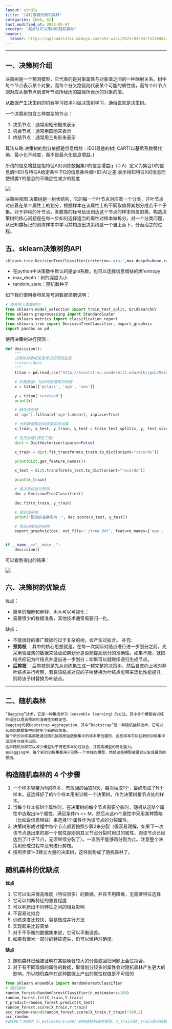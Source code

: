 ```yaml
---
layout: single
title: "[AI]挪威的随机森林"
categories: [Web, AI]
last_modified_at: 2023-05-07
excerpt: "初步认识决策树和随机森林"
header:
  teaser: https://uploadstatic.mihoyo.com/bh3-wiki/2023/03/03/75216984/876a1ca58105def59d8c31d7beaf6edb_7886013824446374110.png
---
```


___
## 一、决策树介绍

决策树是一个预测模型，它代表的是对象属性与对象值之间的一种映射关系。树中每个节点表示某个对象，而每个分叉路径则代表某个可能的属性值，而每个叶节点则对应从根节点到该叶节点所经历的路径所表示的对象的值。

从数据产生决策树的机器学习技术叫做决策树学习，通俗说就是决策树。

一个决策树包含三种类型的节点：

1. 决策节点：通常用矩形框来表示
2. 机会节点：通常用圆圈来表示
3. 终结节点：通常用三角形来表示

算法从略:决策树的划分依据是信息增益：ID3(最差的树) CART(以基尼系数替代熵，最小化不纯度，而不是最大化信息增益。)

所谓的信息增益是指特征A对训练数据集D的信息增益g（D,A）定义为集合D的信息熵H(D)与特征A给定条件下D的信息条件熵H(D|A)之差.表示得知特征X的信息而使得类Y的信息的不确定性减少的程度

![](https://pic4.zhimg.com/80/v2-c1fb73cbcdc14f7c0191d2ada8e4c023_1440w.jpg)

决策树视图
决策树是一树状结构，它的每一个叶节点对应着一个分类，非叶节点对应着在某个属性上的划分，根据样本在该属性上的不同取值将其划分成若干个子集。对于非纯的叶节点，多数类的标号给出到达这个节点的样本所属的类。构造决策树的核心问题是在每一步如何选择适当的属性对样本做拆分。对一个分类问题，从已知类标记的训练样本中学习并构造出决策树是一个自上而下，分而治之的过程。
## 五、sklearn决策树的API

```python
sklearn.tree.DecisionTreeClassifier(criterion='gini',max_deepth=None,random_state=None)
```

* 在python中决策数中默认的是gini系数，也可以选择信息增益的熵'entropy'
* max_depth：树的深度大小
* random_state：随机数种子

如下我们使用泰坦尼克号的数据举例说明：

```python
# 首先导入需要的包
from sklearn.model_selection import train_test_split, GridSearchCV
from sklearn.preprocessing import StandardScaler
from sklearn.metrics import classification_report
from sklearn.tree import DecisionTreeClassifier, export_graphviz
import pandas as pd
```

使用决策树进行预测：

```python
def descision():
    """
    决策树对泰坦尼克号进行预测生死
    :return:None
    """
    titan = pd.read_csv("http://biostat.mc.vanderbilt.edu/wiki/pub/Main/DataSets/titanic.txt")

    # 处理数据，找出特征值和目标值
    x = titan[['pclass', 'age', 'sex']]

    y = titan['survived']
    print(x)

    # 缺失值处理
    x['age'].fillna(x['age'].mean(), inplace=True)

    # 分割数据集到训练集和测试集
    x_train, x_test, y_train, y_test = train_test_split(x, y, test_size=0.25)

    # 进行处理(特征工程)
    dict = DictVectorizer(sparse=False)

    x_train = dict.fit_transform(x_train.to_dict(orient="records"))

    print(dict.get_feature_names())

    x_test = dict.transform(x_test.to_dict(orient="records"))

    print(x_train)

    # 用决策树进行预测
    dec = DecisionTreeClassifier()

    dec.fit(x_train, y_train)

    # 预测准确率
    print("预测的准确率为：", dec.score(x_test, y_test))

    # 导出决策树的结构
    export_graphviz(dec, out_file="./tree.dot", feature_names=['age', 'pclass=1st', 'pclass=2nd', 'pclass=3rd', 'sex=female', 'sex=male'])


if __name__=="__main__":
    descision()
```

可以看到得出的结果：

![](https://pic3.zhimg.com/80/v2-954628aba96d653a9d9518a471efe69a_1440w.webp)

## 六、决策树的优缺点

优点：

* 简单的理解和解释，树木可以可视化；
* 需要很少的数据准备，其他技术通常需要归一化。

缺点：

* 不能很好的推广数据的过于复杂的树，会产生过拟合。
补充:
* **预剪枝** ：其中的核心思想就是，在每一次实际对结点进行进一步划分之前，先采用验证集的数据来验证如果划分是否能提高划分的准确性。如果不能，就把结点标记为叶结点并退出进一步划分；如果可以就继续递归生成节点。
* **后剪枝** ：后剪枝则是先从训练集生成一颗完整的决策树，然后自底向上地对非叶结点进行考察，若将该结点对应的子树替换为叶结点能带来泛化性能提升，则将该子树替换为叶结点。
___
## 二、随机森林
```
“Bagging”技术，它是一种集成学习（ensemble learning）的方法，其中多个模型被训练并组合以提高预测的准确性和稳定性。
Bagging代表Bootstrap Aggregation，其中“Bootstrap”是一种随机抽样技术，它可以从原始数据集中创建多个新的训练集。
每个新的训练集都是通过随机抽取原始数据集中的样本来创建的，这些样本可以在新的训练集中出现多次或不出现。
这种随机抽样可以减少模型对于特定样本的过拟合，并提高模型的泛化能力。
在Bagging中，每个新的训练集都用于训练一个单独的模型，然后这些模型被组合以生成最终的预测。
```
## 构造随机森林的 4 个步骤

1. 一个样本容量为N的样本，有放回的抽取N次，每次抽取1个，最终形成了N个样本。这选择好了的N个样本用来训练一个决策树，作为决策树根节点处的样本。
2. 当每个样本有M个属性时，在决策树的每个节点需要分裂时，随机从这M个属性中选取出m个属性，满足条件m << M。然后从这m个属性中采用某种策略（比如说信息增益）来选择1个属性作为该节点的分裂属性。
3. 决策树形成过程中每个节点都要按照步骤2来分裂（很容易理解，如果下一次该节点选出来的那一个属性是刚刚其父节点分裂时用过的属性，则该节点已经达到了叶子节点，无须继续分裂了）。一直到不能够再分裂为止。注意整个决策树形成过程中没有进行剪枝。
4. 按照步骤1~3建立大量的决策树，这样就构成了随机森林了。

## 随机森林的优缺点

**优点**

1. 它可以出来很高维度（特征很多）的数据，并且不用降维，无需做特征选择
2. 它可以判断特征的重要程度
3. 可以判断出不同特征之间的相互影响
4. 不容易过拟合
5. 训练速度比较快，容易做成并行方法
6. 实现起来比较简单
7. 对于不平衡的数据集来说，它可以平衡误差。
8. 如果有很大一部分的特征遗失，仍可以维持准确度。

**缺点**

1. 随机森林已经被证明在某些噪音较大的分类或回归问题上会过拟合。
2. 对于有不同取值的属性的数据，取值划分较多的属性会对随机森林产生更大的影响，所以随机森林在这种数据上产出的属性权值是不可信的

```python
from sklearn.ensemble import RandomForestClassifier
# 随机森林
random_forest=RandomForestClassifier(n_estimators=100)
random_forest.fit(X_train,Y_train)
Y_predict=random_forest.predict(X_test)
random_forest.score(X_train,Y_train)
acc_random=round(random_forest.score(X_train,Y_train)*100,2)
acc_random
#由100个决策树（n_estimators=100）来构建随机森林模型。X_train和Y_train是训练数据集，用于训练模型。X_test是测试数据集，用于评估模型的性能。模型的准确率（accuracy）可以通过score()方法来计算。最后，将准确率acc_random以百分比形式保存在变量中，保留两位小数。
```

